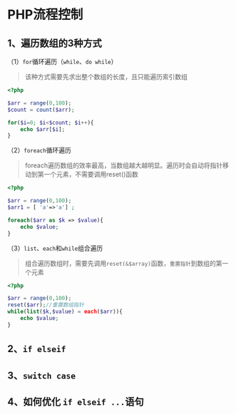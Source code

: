 # PHP流程控制

## 1、遍历数组的3种方式

（1）`for`循环遍历（`while`、`do while`）
>该种方式需要先求出整个数组的长度，且只能遍历索引数组
```php
<?php

$arr = range(0,100);
$count = count($arr);

for($i=0; $i<$count; $i++){
	echo $arr[$i];
}
```

（2）`foreach`循环遍历
>foreach遍历数组的效率最高，当数组越大越明显。遍历时会自动将指针移动到第一个元素，不需要调用reset()函数

```php
<?php

$arr = range(0,100);
$arr1 = [ 'a'=>'a'] ;

foreach($arr as $k => $value){
	echo $value;
}
```

（3）`list`、`each`和`while`组合遍历
>组合遍历数组时，需要先调用`reset(&$array)`函数，`重置指针`到数组的第一个元素

```php
<?php

$arr = range(0,100);
reset($arr);//重置数组指针
while(list($k,$value) = each($arr)){
	echo $value;
}

```

## 2、`if elseif`


## 3、`switch case`


## 4、如何优化 `if elseif ...`语句